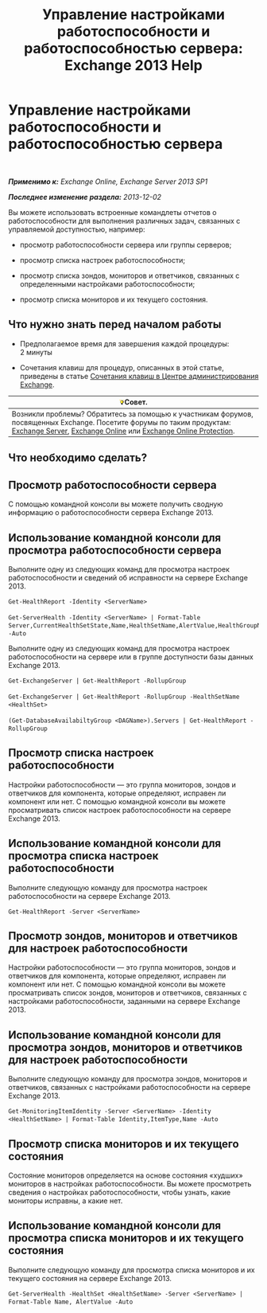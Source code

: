 ﻿---
title: 'Управление настройками работоспособности и работоспособностью сервера: Exchange 2013 Help'
TOCTitle: Управление настройками работоспособности и работоспособностью сервера
ms:assetid: a4f84312-6cfa-4f17-9707-676aadab1143
ms:mtpsurl: https://technet.microsoft.com/ru-ru/library/Dn482054(v=EXCHG.150)
ms:contentKeyID: 59890405
ms.date: 04/30/2018
mtps_version: v=EXCHG.150
ms.translationtype: HT
---

# Управление настройками работоспособности и работоспособностью сервера

 

_**Применимо к:** Exchange Online, Exchange Server 2013 SP1_

_**Последнее изменение раздела:** 2013-12-02_

Вы можете использовать встроенные командлеты отчетов о работоспособности для выполнения различных задач, связанных с управляемой доступностью, например:

  - просмотр работоспособности сервера или группы серверов;

  - просмотр списка настроек работоспособности;

  - просмотр списка зондов, мониторов и ответчиков, связанных с определенными настройками работоспособности;

  - просмотр списка мониторов и их текущего состояния.

## Что нужно знать перед началом работы

  - Предполагаемое время для завершения каждой процедуры: 2 минуты

  - Сочетания клавиш для процедур, описанных в этой статье, приведены в статье [Сочетания клавиш в Центре администрирования Exchange](keyboard-shortcuts-in-the-exchange-admin-center-exchange-online-protection-help.md).

<table>
<thead>
<tr class="header">
<th><img src="images/Bb124558.tip(EXCHG.150).gif" title="Совет" alt="Совет" />Совет.</th>
</tr>
</thead>
<tbody>
<tr class="odd">
<td>Возникли проблемы? Обратитесь за помощью к участникам форумов, посвященных Exchange. Посетите форумы по таким продуктам: <a href="https://go.microsoft.com/fwlink/p/?linkid=60612">Exchange Server</a>, <a href="https://go.microsoft.com/fwlink/p/?linkid=267542">Exchange Online</a> или <a href="https://go.microsoft.com/fwlink/p/?linkid=285351">Exchange Online Protection</a>.</td>
</tr>
</tbody>
</table>


## Что необходимо сделать?

## Просмотр работоспособности сервера

С помощью командной консоли вы можете получить сводную информацию о работоспособности сервера Exchange 2013.

## Использование командной консоли для просмотра работоспособности сервера

Выполните одну из следующих команд для просмотра настроек работоспособности и сведений об исправности на сервере Exchange 2013.

    Get-HealthReport -Identity <ServerName>

    Get-ServerHealth -Identity <ServerName> | Format-Table Server,CurrentHealthSetState,Name,HealthSetName,AlertValue,HealthGroupName -Auto

Выполните одну из следующих команд для просмотра настроек работоспособности на сервере или в группе доступности базы данных Exchange 2013.

    Get-ExchangeServer | Get-HealthReport -RollupGroup

    Get-ExchangeServer | Get-HealthReport -RollupGroup -HealthSetName <HealthSet>

    (Get-DatabaseAvailabiltyGroup <DAGName>).Servers | Get-HealthReport -RollupGroup

## Просмотр списка настроек работоспособности

Настройки работоспособности — это группа мониторов, зондов и ответчиков для компонента, которые определяют, исправен ли компонент или нет. С помощью командной консоли вы можете просматривать список настроек работоспособности на сервере Exchange 2013.

## Использование командной консоли для просмотра списка настроек работоспособности

Выполните следующую команду для просмотра настроек работоспособности на сервере Exchange 2013.

    Get-HealthReport -Server <ServerName>

## Просмотр зондов, мониторов и ответчиков для настроек работоспособности

Настройки работоспособности — это группа мониторов, зондов и ответчиков для компонента, которые определяют, исправен ли компонент или нет. С помощью командной консоли вы можете просматривать список зондов, мониторов и ответчиков, связанных с настройками работоспособности, заданными на сервере Exchange 2013.

## Использование командной консоли для просмотра зондов, мониторов и ответчиков для настроек работоспособности

Выполните следующую команду для просмотра зондов, мониторов и ответчиков, связанных с настройками работоспособности на сервере Exchange 2013.

    Get-MonitoringItemIdentity -Server <ServerName> -Identity <HealthSetName> | Format-Table Identity,ItemType,Name -Auto

## Просмотр списка мониторов и их текущего состояния

Состояние мониторов определяется на основе состояния «худших» мониторов в настройках работоспособности. Вы можете просмотреть сведения о настройках работоспособности, чтобы узнать, какие мониторы исправны, а какие нет.

## Использование командной консоли для просмотра списка мониторов и их текущего состояния

Выполните следующую команду для просмотра списка мониторов и их текущего состояния на сервере Exchange 2013.

    Get-ServerHealth -HealthSet <HealthSetName> -Server <ServerName> | Format-Table Name, AlertValue -Auto

